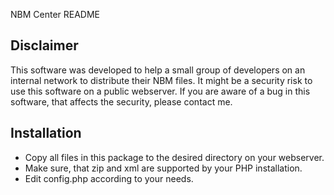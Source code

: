 NBM Center README

Disclaimer
----------------------------------
This software was developed to help a small group of developers on an internal
network to distribute their NBM files. It might be a security risk to use this
software on a public webserver. If you are aware of a bug in this software, 
that affects the security, please contact me.


Installation
----------------------------------

- Copy all files in this package to the desired directory on your webserver.
- Make sure, that zip and xml are supported by your PHP installation.
- Edit config.php according to your needs.

